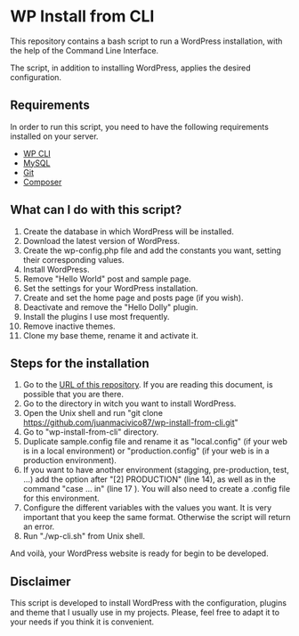 # WP Install from CLI

This repository contains a bash script to run a WordPress installation, with the help of the Command Line Interface.

The script, in addition to installing WordPress, applies the desired configuration.

## Requirements

In order to run this script, you need to have the following requirements installed on your server.

- [WP CLI](https://make.wordpress.org/cli/handbook/guides/installing/)
- [MySQL](https://dev.mysql.com/doc/mysql-shell/8.0/en/)
- [Git](https://git-scm.com/downloads)
- [Composer](https://getcomposer.org/download/)

## What can I do with this script?

1. Create the database in which WordPress will be installed.
2. Download the latest version of WordPress.
3. Create the wp-config.php file and add the constants you want, setting their corresponding values.
4. Install WordPress.
5. Remove "Hello World" post and sample page.
6. Set the settings for your WordPress installation.
7. Create and set the home page and posts page (if you wish).
8. Deactivate and remove the "Hello Dolly" plugin.
9. Install the plugins I use most frequently.
10. Remove inactive themes.
11. Clone my base theme, rename it and activate it.

## Steps for the installation

1. Go to the [URL of this repository](https://github.com/juanmacivico87/wp-install-from-cli). If you are reading this document, is possible that you are there.
2. Go to the directory in witch you want to install WordPress.
3. Open the Unix shell and run "git clone https://github.com/juanmacivico87/wp-install-from-cli.git"
4. Go to "wp-install-from-cli" directory.
5. Duplicate sample.config file and rename it as "local.config" (if your web is in a local environment) or "production.config" (if your web is in a production environment).
6. If you want to have another environment (stagging, pre-production, test, ...) add the option after "[2] PRODUCTION" (line 14), as well as in the command "case ... in" (line 17 ). You will also need to create a .config file for this environment.
7. Configure the different variables with the values you want. It is very important that you keep the same format. Otherwise the script will return an error.
8. Run "./wp-cli.sh" from Unix shell.

And voilà, your WordPress website is ready for begin to be developed.

## Disclaimer

This script is developed to install WordPress with the configuration, plugins and theme that I usually use in my projects. Please, feel free to adapt it to your needs if you think it is convenient.
